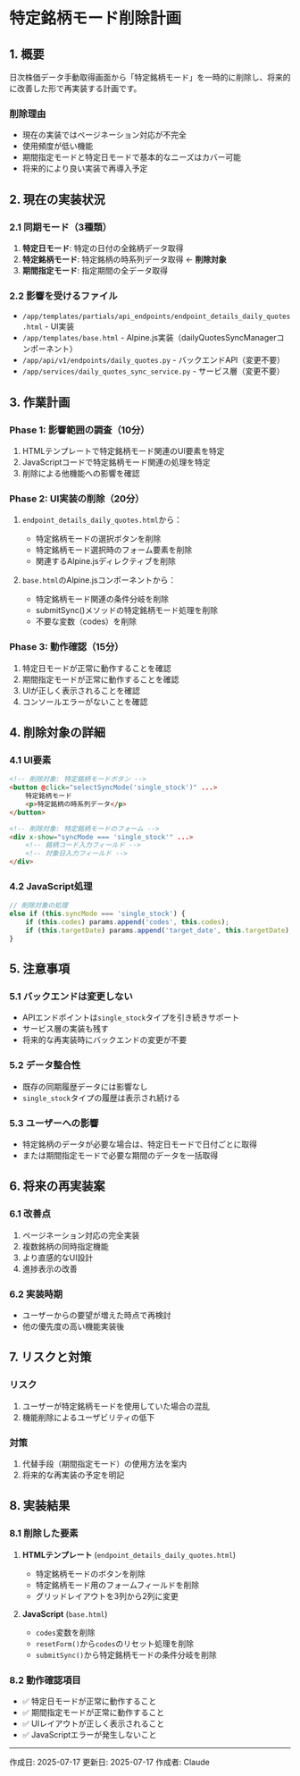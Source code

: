 # 特定銘柄モード削除計画

## 1. 概要

日次株価データ手動取得画面から「特定銘柄モード」を一時的に削除し、将来的に改善した形で再実装する計画です。

### 削除理由
- 現在の実装ではページネーション対応が不完全
- 使用頻度が低い機能
- 期間指定モードと特定日モードで基本的なニーズはカバー可能
- 将来的により良い実装で再導入予定

## 2. 現在の実装状況

### 2.1 同期モード（3種類）
1. **特定日モード**: 特定の日付の全銘柄データ取得
2. **特定銘柄モード**: 特定銘柄の時系列データ取得 ← **削除対象**
3. **期間指定モード**: 指定期間の全データ取得

### 2.2 影響を受けるファイル
- `/app/templates/partials/api_endpoints/endpoint_details_daily_quotes.html` - UI実装
- `/app/templates/base.html` - Alpine.js実装（dailyQuotesSyncManagerコンポーネント）
- `/app/api/v1/endpoints/daily_quotes.py` - バックエンドAPI（変更不要）
- `/app/services/daily_quotes_sync_service.py` - サービス層（変更不要）

## 3. 作業計画

### Phase 1: 影響範囲の調査（10分）
1. HTMLテンプレートで特定銘柄モード関連のUI要素を特定
2. JavaScriptコードで特定銘柄モード関連の処理を特定
3. 削除による他機能への影響を確認

### Phase 2: UI実装の削除（20分）
1. `endpoint_details_daily_quotes.html`から：
   - 特定銘柄モードの選択ボタンを削除
   - 特定銘柄モード選択時のフォーム要素を削除
   - 関連するAlpine.jsディレクティブを削除

2. `base.html`のAlpine.jsコンポーネントから：
   - 特定銘柄モード関連の条件分岐を削除
   - submitSync()メソッドの特定銘柄モード処理を削除
   - 不要な変数（codes）を削除

### Phase 3: 動作確認（15分）
1. 特定日モードが正常に動作することを確認
2. 期間指定モードが正常に動作することを確認
3. UIが正しく表示されることを確認
4. コンソールエラーがないことを確認

## 4. 削除対象の詳細

### 4.1 UI要素
```html
<!-- 削除対象: 特定銘柄モードボタン -->
<button @click="selectSyncMode('single_stock')" ...>
    特定銘柄モード
    <p>特定銘柄の時系列データ</p>
</button>

<!-- 削除対象: 特定銘柄モードのフォーム -->
<div x-show="syncMode === 'single_stock'" ...>
    <!-- 銘柄コード入力フィールド -->
    <!-- 対象日入力フィールド -->
</div>
```

### 4.2 JavaScript処理
```javascript
// 削除対象の処理
else if (this.syncMode === 'single_stock') {
    if (this.codes) params.append('codes', this.codes);
    if (this.targetDate) params.append('target_date', this.targetDate);
}
```

## 5. 注意事項

### 5.1 バックエンドは変更しない
- APIエンドポイントは`single_stock`タイプを引き続きサポート
- サービス層の実装も残す
- 将来的な再実装時にバックエンドの変更が不要

### 5.2 データ整合性
- 既存の同期履歴データには影響なし
- `single_stock`タイプの履歴は表示され続ける

### 5.3 ユーザーへの影響
- 特定銘柄のデータが必要な場合は、特定日モードで日付ごとに取得
- または期間指定モードで必要な期間のデータを一括取得

## 6. 将来の再実装案

### 6.1 改善点
1. ページネーション対応の完全実装
2. 複数銘柄の同時指定機能
3. より直感的なUI設計
4. 進捗表示の改善

### 6.2 実装時期
- ユーザーからの要望が増えた時点で再検討
- 他の優先度の高い機能実装後

## 7. リスクと対策

### リスク
1. ユーザーが特定銘柄モードを使用していた場合の混乱
2. 機能削除によるユーザビリティの低下

### 対策
1. 代替手段（期間指定モード）の使用方法を案内
2. 将来的な再実装の予定を明記

## 8. 実装結果

### 8.1 削除した要素
1. **HTMLテンプレート** (`endpoint_details_daily_quotes.html`)
   - 特定銘柄モードのボタンを削除
   - 特定銘柄モード用のフォームフィールドを削除
   - グリッドレイアウトを3列から2列に変更

2. **JavaScript** (`base.html`)
   - `codes`変数を削除
   - `resetForm()`から`codes`のリセット処理を削除
   - `submitSync()`から特定銘柄モードの条件分岐を削除

### 8.2 動作確認項目
- ✅ 特定日モードが正常に動作すること
- ✅ 期間指定モードが正常に動作すること
- ✅ UIレイアウトが正しく表示されること
- ✅ JavaScriptエラーが発生しないこと

---

作成日: 2025-07-17
更新日: 2025-07-17
作成者: Claude